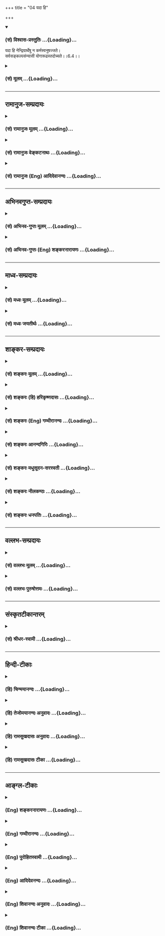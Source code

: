 +++
title = "04 यदा हि"

+++
<div class="js_include" newlevelforh1="3" title="(सं) विश्वास-प्रस्तुतिः" unfilled url="/purANam/mahAbhAratam/06-bhIShma-parva/02-bhagavad-gItA-parva/saMskRtam/vishvAsa-prastutiH/06_Atma-saMyama-yogaH_a/04_yadA_hi.md">
<details open><summary><h3>(सं) विश्वास-प्रस्तुतिः ...{Loading}...</h3></summary>

यदा हि नेन्द्रियार्थेषु न कर्मस्वनुषज्जते।  
सर्वसङ्कल्पसंन्यासी योगारूढस्तदोच्यते।।6.4।।
</details>
</div>
<div class="js_include collapsed" newlevelforh1="3" title="(सं) मूलम्" unfilled url="/purANam/mahAbhAratam/06-bhIShma-parva/02-bhagavad-gItA-parva/saMskRtam/mUlam/06_Atma-saMyama-yogaH_a/04_yadA_hi.md">
<details><summary><h3>(सं) मूलम् ...{Loading}...</h3></summary>

यदा हि नेन्द्रियार्थेषु न कर्मस्वनुषज्जते।  
सर्वसङ्कल्पसंन्यासी योगारूढस्तदोच्यते।।6.4।।
</details>
</div>


_________________
## रामानुज-सम्प्रदायः
<div class="js_include collapsed" newlevelforh1="3" title="(सं) रामानुजः मूलम्" unfilled url="/purANam/mahAbhAratam/06-bhIShma-parva/02-bhagavad-gItA-parva/saMskRtam/rAmAnujaH/mUlam/06_Atma-saMyama-yogaH_a/04_yadA_hi.md">
<details><summary><h3>(सं) रामानुजः मूलम् ...{Loading}...</h3></summary>

।।6.4।।**यदा अयं योगी** आत्मैकानुभवस्वभावतया **इन्द्रियार्थेषु**
आत्मव्यतिरिक्तप्राकृतविषयेषु तत्सम्बन्धिषु **कर्मसु** च **न अनुषज्जते**
न सङ्गम् अर्हति **तदा** हि **सर्वसंकल्पसंन्यासी योगारूढः** इति
**उच्यते। तस्माद् आरुरुक्षोः विषयानुभवार्हतया तदननुषङ्गाभ्यासरूपः कर्मयोग
एव निष्पत्तिकारणम् अतो विषयाननुषङ्गाभ्यासरूपं कर्मयोगम् एव आरुरुक्षुः
कुर्यात्। तद् एव आह**

</details>
</div>
<div class="js_include collapsed" newlevelforh1="3" title="(सं) रामानुजः वेङ्कटनाथः" unfilled url="/purANam/mahAbhAratam/06-bhIShma-parva/02-bhagavad-gItA-parva/saMskRtam/rAmAnujaH/venkaTanAthaH/06_Atma-saMyama-yogaH_a/04_yadA_hi.md">
<details><summary><h3>(सं) रामानुजः वेङ्कटनाथः ...{Loading}...</h3></summary>

  
  
।।6.4।। सङ्गमयति कदेति। अयं योगी त्विति। यावदात्मावलोकनं कर्मयोगे वर्तमान
इति भावः। अर्थसिद्धं हेतुमाहआत्मैकानुभवस्वभावतयेति।
अनित्यत्वहेयत्वादिसूचनाय प्राकृतशब्दः। कर्मस्विति न चोदितकर्ममात्रविषयम्
तस्य स्वारसिकसङ्गास्पदत्वाभावेन निषेधायोगात्। नापि
परोक्तप्रक्रिययाऽग्निहोत्रादिनित्यनैमित्तिकविषयम् वैदिकस्य तत्र
निस्सङ्गत्वायोगात्। अतःयो हि यदिच्छति तस्य तस्मिंस्तत्साधने वा
कार्यताबुद्धिः इति न्यायादिन्द्रियार्थेषु सङ्गिनां तदुपायभूतेषु विहितेषु
निषिद्धेष्वनुभयेषु च कर्मसु यथासम्भवं सङ्गः स्यादिति तन्निषेध एवोचित
इत्यभिप्रायेण तत्सम्बन्धिषु च कर्मस्वित्युक्तम्। सङ्गं त्यजति
निवर्तयतीत्यादिषु प्रयोगेषु जायमानस्य सङ्गस्य बलान्निवर्तनं प्रतीयते
अत्र तुनानुषज्जत इत्युक्तम्। सङ्गः स्वयमेव न जायत इत्यर्थः। ततः फलितमाहन
सङ्गमर्हतीति। हिशब्दस्य वाक्यार्थान्वयौचित्यात्तदा हीत्युक्तम्। तदा
ह्यसौ सर्वसङ्कल्पसन्न्यासी योगारूढो भवति न तु सङ्गकाल इति भावः।
व्याख्यातश्लोकद्वयतात्पर्यार्थमाह तस्मादिति। इष्टकारणत्वोपदेशो हि तत्र
प्रवृत्त्यर्थ इति तात्पर्येणाह अत इति।  
  

</details>
</div>
<div class="js_include collapsed" newlevelforh1="3" title="(सं) रामानुजः (Eng) आदिदेवानन्दः" unfilled url="/purANam/mahAbhAratam/06-bhIShma-parva/02-bhagavad-gItA-parva/saMskRtam/rAmAnujaH/english/AdidevAnandaH/06_Atma-saMyama-yogaH_a/04_yadA_hi.md">
<details><summary><h3>(सं) रामानुजः (Eng) आदिदेवानन्दः ...{Loading}...</h3></summary>

6.4 When this Yogin, because of his natural disposition to the
experience of the self, loses attachment, i.e., gets detached from
sense-objects, i.e., things other than the self, and actions associated
with them - then he has abandoned all desires and is said to have
climbed the heights of Yoga. Therefore, for one wishing to climb to
Yoga, but is still disposed to the experience of the sense-objects,
Karma Yoga consisting of the practice of detachment to these objects,
becomes the cause for success in Yoga. Therefore one who wishes to climb
to Yoga must perform Karma Yoga consisting in the practice of detachment
from sense-objects. Sri Krsna further elucidates the same:

</details>
</div>


_________________
## अभिनवगुप्त-सम्प्रदायः
<div class="js_include collapsed" newlevelforh1="3" title="(सं) अभिनव-गुप्तः मूलम्" unfilled url="/purANam/mahAbhAratam/06-bhIShma-parva/02-bhagavad-gItA-parva/saMskRtam/abhinava-guptaH/mUlam/06_Atma-saMyama-yogaH_a/04_yadA_hi.md">
<details><summary><h3>(सं) अभिनव-गुप्तः मूलम् ...{Loading}...</h3></summary>

।।6.4।। एष एवार्थः प्रकाश्यते यदेति। इन्द्रियार्थाः विषयाः तदर्थानि च
कर्माणि विषयार्जनादीनि।

</details>
</div>
<div class="js_include collapsed" newlevelforh1="3" title="(सं) अभिनव-गुप्तः (Eng) शङ्करनारायणः" unfilled url="/purANam/mahAbhAratam/06-bhIShma-parva/02-bhagavad-gItA-parva/saMskRtam/abhinava-guptaH/english/shankaranArAyaNaH/06_Atma-saMyama-yogaH_a/04_yadA_hi.md">
<details><summary><h3>(सं) अभिनव-गुप्तः (Eng) शङ्करनारायणः ...{Loading}...</h3></summary>

6.4 Yada etc. What is desired by the senses : Objects of senses. The
actions for them : actions such as earning the objects and so on. In
this \[path of\] knowledge one should be necessarily attentive. This
\[the Lord\] says-

</details>
</div>


_________________
## माध्व-सम्प्रदायः
<div class="js_include collapsed" newlevelforh1="3" title="(सं) मध्वः मूलम्" unfilled url="/purANam/mahAbhAratam/06-bhIShma-parva/02-bhagavad-gItA-parva/saMskRtam/madhvaH/mUlam/06_Atma-saMyama-yogaH_a/04_yadA_hi.md">
<details><summary><h3>(सं) मध्वः मूलम् ...{Loading}...</h3></summary>

।।6.4।। योगारूढस्य लक्षणमाह यदेति। सम्यगननुषङ्गस्तस्यैव भवति। उक्तं च
स्वतो दोषलयो दृष्ट्वा त्वितरेषां प्रयत्नतः इति।

</details>
</div>
<div class="js_include collapsed" newlevelforh1="3" title="(सं) मध्वः जयतीर्थः" unfilled url="/purANam/mahAbhAratam/06-bhIShma-parva/02-bhagavad-gItA-parva/saMskRtam/madhvaH/jayatIrthaH/06_Atma-saMyama-yogaH_a/04_yadA_hi.md">
<details><summary><h3>(सं) मध्वः जयतीर्थः ...{Loading}...</h3></summary>

।।6.4।। स्फुटमपि तात्पर्यं मन्दानुजिघृक्षयाऽऽह **योगे**ति। अपरोक्षज्ञानं
तु योगारोहस्य कार्यं सति प्रतिबन्धे विलम्बत इति न लक्षणम्। नन्विदं
साधकेऽपि विद्यतेवशे हि यस्येन्द्रियाणि 2।61 इत्यादेः अतोऽतिव्यापकमित्यत
आह **सम्यगि**ति। प्रयत्नं विनेत्यर्थः। तस्यैव योगारूढस्यैव। अत्र
प्रमाणमाह **उक्तंचे**ति। परमात्मानं दृष्ट्वा त्वाप्यत इति शेषः। मुख्य एव
चाननुषङ्गोऽत्र विवक्षित इति भावः।

</details>
</div>


_________________
## शाङ्कर-सम्प्रदायः
<div class="js_include collapsed" newlevelforh1="3" title="(सं) शङ्करः मूलम्" unfilled url="/purANam/mahAbhAratam/06-bhIShma-parva/02-bhagavad-gItA-parva/saMskRtam/shankaraH/mUlam/06_Atma-saMyama-yogaH_a/04_yadA_hi.md">
<details><summary><h3>(सं) शङ्करः मूलम् ...{Loading}...</h3></summary>

।।6.4।। **यदा** समाधीयमानचित्तो योगी **हि इन्द्रियार्थेषु**
इन्द्रियाणामर्थाः शब्दादयः तेषु इन्द्रियार्थेषु कर्मसु च
नित्यनैमित्तिककाम्यप्रतिषिद्धेषु प्रयोजनाभावबुद्ध्या **न अनुषज्जते**
अनुषङ्गं कर्तव्यताबुद्धिं न करोतीत्यर्थः। **सर्वसंकल्पसंन्यासी** सर्वान्
संकल्पान् इहामुत्रार्थकामहेतून् संन्यसितुं शीलम् अस्य इति
सर्वसंकल्पसंन्यासी **योगारूढः** प्राप्तयोग इत्येतत् **तदा** तस्मिन् काले
**उच्यते।** सर्वसंकल्पसंन्यासी इति वचनात् सर्वांश्च कामान् सर्वाणि च
कर्माणि संन्यस्येदित्यर्थः। संकल्पमूला हि सर्वे कामाः संकल्पमूलः कामो वै
यज्ञाः संकल्पसंभवाः (मनु 2।3)। काम जानामि ते मूलं संकल्पात्किल जायसे। न
त्वां संकल्पयिष्यामि तेन मे न भविष्यसि (महा0 शान्ति0 177।25)
इत्यादिस्मृतेः। सर्वकामपरित्यागे च सर्वकर्मसंन्यासः सिद्धो भवति स
यथाकामो भवति तत्क्रतुर्भवति यत्क्रतुर्भवति तत्कर्म कुरुते (बृह0 उ₀
4।4।5) इत्यादिश्रुतिभ्यः यद्यद्धि कुरुते जन्तुः तत्तत् कामस्य चेष्टितम्
(मनु0 2।4) इत्यादिस्मृतिभ्यश्च न्यायाच्च न हि सर्वसंकल्पसंन्यासे कश्चित्
स्पन्दितुमपि शक्तः। तस्मात् सर्वसंकल्पसंन्यासी इति वचनात् सर्वान् कामान्
सर्वाणि कर्माणि च त्याजयति भगवान्।। यदा एवं योगारूढः तदा तेन आत्मा
उद्धृतो भवति संसारादनर्थजातात्। अतः

</details>
</div>
<div class="js_include collapsed" newlevelforh1="3" title="(सं) शङ्करः (हि) हरिकृष्णदासः" unfilled url="/purANam/mahAbhAratam/06-bhIShma-parva/02-bhagavad-gItA-parva/saMskRtam/shankaraH/hindI/harikRShNadAsaH/06_Atma-saMyama-yogaH_a/04_yadA_hi.md">
<details><summary><h3>(सं) शङ्करः (हि) हरिकृष्णदासः ...{Loading}...</h3></summary>

।।6.4।। साधक कब योगारूढ़ हो जाता है यह अब बतलाते हैं चित्तका समाधान कर
लेनेवाला योगी जब इन्द्रियोंके अर्थोंमें अर्थात् इन्द्रियोंके विषय जो
शब्दादि हैं उनमें एवं नित्य नैमित्तिक काम्य और निषिद्ध कर्मोंमें अपना
कुछ भी प्रयोजन न देखकर आसक्त नहीं होता उनमें आसक्ति यानी ये मुझे करने
चाहिये ऐसी बुद्धि नहीं करता। तब उस समय वह सब संकल्पोंका त्यागी अर्थात्
इस लोक और परलोकके भोगोंकी कामनाके कारणरूप सब संकल्पोंका त्याग करना जिसका
स्वभाव हो चुका है ऐसा पुरुष योगारूढ़ यानी योगको प्राप्त हो चुका है ऐसे
कहा जाता है। सर्वसंकल्पसंन्यासी इस कथनका यह आशय है कि सब कामनाओंको और
समस्त कर्मोंको छोड़ देना चाहिये। क्योंकि सब कामनाओंका मूल संकल्प ही है।
स्मृतिमें भी कहा है कि कामका मूल कारण संकल्प ही है। समस्त यज्ञ संकल्पसे
उत्पन्न होते हैं। हे काम मैं तेरे मूल कारणको जानता हूँ। तू निःसन्देह
संकल्पसे ही उत्पन्न होता है। मैं तेरा संकल्प नहीं करूँगा अतः फिर तू मूझे
प्राप्त नहीं होगा। सब कामनाओंके परित्यागसे ही सर्व कर्मोंका त्याग सिद्ध
हो जाता है। यह बात वह जैसी कामनावालाहोता है वैसे ही निश्चयवाला होता है
जैसे निश्चयवाला होता है वही कर्म करता है इत्यादि श्रुतिसे प्रमाणित है और
जीव जोजो कर्म करता है वह सब कामकी ही चेष्टा है। इत्यादि स्मृतिसे भी
प्रमाणित है। युक्तिसे भी यही बात सिद्ध होती है क्योंकि सब संकल्पोंका
त्याग कर देनेपर तो कोई जरासा हिल भी नहीं सकता। सुतरां सर्वसंकल्पसंन्यासी
कहकर भगवान् समस्त कामनाओंका और समस्त कर्मोंका त्याग कराते हैं।

</details>
</div>
<div class="js_include collapsed" newlevelforh1="3" title="(सं) शङ्करः (Eng) गम्भीरानन्दः" unfilled url="/purANam/mahAbhAratam/06-bhIShma-parva/02-bhagavad-gItA-parva/saMskRtam/shankaraH/english/gambhIrAnandaH/06_Atma-saMyama-yogaH_a/04_yadA_hi.md">
<details><summary><h3>(सं) शङ्करः (Eng) गम्भीरानन्दः ...{Loading}...</h3></summary>

6.4 Hi, verily; yada, when; a yogi who is concentrating his mind,
sarva-sankalpa-sannyasi, who has given up thought about everything-who
is apt to give up (sannyasa) all (sarva) thoughts (sankalpa) which are
the causes of desire, for things here and hereafter; na anusajjate, does
not become attached, i.e. does not hold the idea that they have to be
done by him; indriya-arthesu, with regard to sense-objects like sound
etc.; and karmasu, with regard to actions-nitya, naimittika, kamya and
nisiddha (prohibited) because of the absence of the idea of their
utility; tada, then, at that time; ucyate, he is said to be;
yoga-arudhah, established in Yoga, i.e. he is said to have attained to
Yoga. From the expression, 'one who has given up thought about
eveything', it follows that one has to renounce all desires and all
actions, for all desires have thoughts as their source. This accords
with such Smrti texts as: 'Verily, desire has thought as its source.
Sacrifices arise from thoughts' (Ma. Sm. 2.3); 'O Desire, I know your
source. You surely spring from thought. I shall not think of you. So you
will not arise in me' (Mbh. Sa. 177.25). And when one gives up all
desires, renunciation of all actions becomes accomplished. This agrees
with such Upanisadic texts as, '(This self is identified with desire
alone.) What it desires, it resolves; what it resolves, it works out'
(Br. 4.4.5); and also such Smrti texts as, 'Whatever actions a man does,
all that is the effect of desire itself' (Ma. Sm. 2.4). It accords with
reason also. For, when all thoughts are renounced, no one can even move
a little. So, by the expression, 'one who has given up thought about
everything', the Lord makes one renounced all desires and all actions.
When one is thus established in Yoga, then by that very fact one's self
becomes uplifted by oneself from the worldly state which is replete with
evils. Hence,

</details>
</div>
<div class="js_include collapsed" newlevelforh1="3" title="(सं) शङ्करः आनन्दगिरिः" unfilled url="/purANam/mahAbhAratam/06-bhIShma-parva/02-bhagavad-gItA-parva/saMskRtam/shankaraH/AnandagiriH/06_Atma-saMyama-yogaH_a/04_yadA_hi.md">
<details><summary><h3>(सं) शङ्करः आनन्दगिरिः ...{Loading}...</h3></summary>

।।6.4।। योगप्राप्तौ कारणकथनानन्तरं तत्प्राप्तिकालं दर्शयितुं
श्लोकान्तरमवतारयति **अथेति।** समाधानावस्था यदेत्युच्यते। अतएवोक्तं
समाधीयमानचित्तो योगीति। शब्दादिषु कर्मसु चानुषङ्गस्य
योगारोहणप्रतिबन्धकत्वात्तदभावस्य तदुपायत्वं प्रसिद्धमिति द्योतयितुं
हीत्युक्तम्। सर्वेषामपि संकल्पानां योगारोहणप्रतिबन्धकत्वमभिप्रेत्य
सर्वसंकल्पसंन्यासीत्यत्र विवक्षितमर्थमाह **सर्वानिति।**
सर्वसंकल्पसंन्यासेऽपि सर्वेषां कामानां कर्मणां च प्रतिबन्धकत्वसंभवे कुतो
योगप्राप्तिरित्याशङ्क्याह **सर्वेति।** सर्वसंकल्पपरित्यागे
यथोक्तविध्यनुष्ठानमयत्नसिद्धमिति मन्वानः सन्नाह **संकल्पेति।**
मूलोन्मूलने च तत्कार्यनिवृत्तिरयत्नसुलभेति भावः। तत्र प्रमाणमाह
**संकल्पमूल इति।** तत्रान्वयव्यतिरेकावभिप्रेत्योक्तमुपपादयति **कामेति।**
सर्वसंकल्पाभावे कामाभाववत्कर्माभावस्य सिद्धत्वेऽपि कर्मणां
कामकार्यत्वात्तन्निवृत्तिप्रयुक्तामपि निवृत्तिमुपन्यस्यति
**सर्वकामेति।** यदुक्तं कर्मणां कामकार्यत्वं तत्र श्रुतिस्मृती प्रमाणयति
**स यथेति।** स पुरुषः स्वरूपमजानन्यत्फलकामो भवति तत्साधनमनुष्ठेयतया
बुद्धौ धारयतीति तत्क्रतुर्भवति यच्चानुष्ठेयतया गृह्णाति तदेव कर्म बहिरपि
करोतीति कामाधीनं कर्मोक्तमिति श्रुत्यर्थः। कामजन्यं
कर्मेत्यन्वयव्यतिरेकसिद्धमिति द्योतयितुं स्मृतौ हिशब्दः। न्यायमेव
दर्शयति **नहि सर्वसंकल्पेति।** स्वापादावदर्शनादित्यर्थः।
नित्यनैमित्तिककर्मानुष्ठानं दूरनिरस्तमिति वक्तुमपिशब्दः।
श्रुतिस्मृतिन्यायसिद्धमर्थमुपसंहरति **तस्मादिति।**

</details>
</div>
<div class="js_include collapsed" newlevelforh1="3" title="(सं) शङ्करः मधुसूदन-सरस्वती" unfilled url="/purANam/mahAbhAratam/06-bhIShma-parva/02-bhagavad-gItA-parva/saMskRtam/shankaraH/madhusUdana-sarasvatI/06_Atma-saMyama-yogaH_a/04_yadA_hi.md">
<details><summary><h3>(सं) शङ्करः मधुसूदन-सरस्वती ...{Loading}...</h3></summary>

।।6.4।। कदा योगारूढो भवतीत्युच्यते यदा यस्मिंश्चित्तसमाधानकाल
इन्द्रियार्थेषु शब्दादिषु कर्मसु च नित्यनैमित्तिककाम्यलौकिकप्रतिषिद्धेषु
नानुषज्जते तेषां
मिथ्यात्वदर्शनेनात्मनोऽकर्त्रभोक्तृपरमानन्दाद्वयस्वरूपदर्शनेन च
प्रयोजनाभावबुद्ध्याऽहमेतेषां कर्ता ममैते भोग्या इत्यभिनिवेशरूपमनुषङ्गं न
करोति हि यस्मात्तस्मात्सर्वसंकल्पसंन्यासी सर्वेषां संकल्पानामिदं मया
कर्तव्यमेतत्फलं भोक्तव्यमित्येवंरूपाणां मनोवृत्तिविशेषाणां तद्विषयाणां च
कामानां तत्साधनानां च कर्मणां त्यागशीलः तदा शब्दादिषु कर्मसु चानुषङ्गस्य
तद्धेतोश्च संकल्पस्य योगारोहणप्रतिबन्धकस्याभावाद्योगं समाधिमारूढो
योगारूढ इत्युच्यते।

</details>
</div>
<div class="js_include collapsed" newlevelforh1="3" title="(सं) शङ्करः नीलकण्ठः" unfilled url="/purANam/mahAbhAratam/06-bhIShma-parva/02-bhagavad-gItA-parva/saMskRtam/shankaraH/nIlakaNThaH/06_Atma-saMyama-yogaH_a/04_yadA_hi.md">
<details><summary><h3>(सं) शङ्करः नीलकण्ठः ...{Loading}...</h3></summary>

।।6.4।। ननु योगपदेन मुख्यया वृत्त्या निर्बीजः समाधिरुच्यते तमारूढस्य
कर्मणां त्यागः स्वतःसिद्धत्वादविधेय इत्याशङ्क्य प्रकृते
योगारूढपदस्यार्थमाह **यदाहीति।** इन्द्रियार्थेषु शब्दादिषु रमणीयेषु
कर्मसु च तत्प्राप्तिसाधनेषु तद्दर्शनमनु न सज्जते वैराग्यदाढर्यात्सक्तो न
भवति। नापि मनसा इदं मे भूयादेतदर्थमहमिदं कर्म कुर्यामिति संकल्पयति।
तादृशश्च सर्वसंकल्पसंन्यासी यदा भवति तदा योगारूढ इत्युच्यते। यथा
तीव्रबुभुक्षयोपेतोऽन्यत्र नीरागो व्यासङ्गान्तरं त्यक्त्वा भोजनारूढ एव
भवति तथा तीव्रारुरुक्षावान् सर्वत्र वीतरागस्त्यक्तसर्वकर्मा योगारूढ एव
भवति। तावत्कर्माणि कर्तव्यानि ततः परं त्याज्यानीत्यर्थः।

</details>
</div>
<div class="js_include collapsed" newlevelforh1="3" title="(सं) शङ्करः धनपतिः" unfilled url="/purANam/mahAbhAratam/06-bhIShma-parva/02-bhagavad-gItA-parva/saMskRtam/shankaraH/dhanapatiH/06_Atma-saMyama-yogaH_a/04_yadA_hi.md">
<details><summary><h3>(सं) शङ्करः धनपतिः ...{Loading}...</h3></summary>

।।6.4।। कदा योगारुढो भवतीत्यपेक्षायामाह **यदेति।** एतेन कीदृशोऽसौ
योगारुढः यस्य शमः कारणमुच्यत इत्यत्राह। कः पुनर्योगारुढ इत्यत उच्यत
इत्यापातनिकाद्वयमपि प्रत्युक्तं यदातदापतयोः
प्रत्यक्षमुपलब्धेर्भाष्योक्तापातनिकाया एव युक्तत्वाद्यदायस्मिन्काले
समाधीयमानचित्तो योगी इन्द्रियार्थेषु विषयेषु शब्दादिषु कर्मसु च
नित्यादिषु प्रयोजनाभावबुद्य्धा नानुषज्जते। अनुषङ्गकर्तृत्वादिबुद्धिं न
करोतीत्यर्थः। यतः सर्वान् कंकल्पान् विषयविषयकमनोवृत्तिभेदान् कामान्
सर्वाणि कर्माणि चेति सर्वसंकल्पान् इहामुत्रार्थकामहेतून् संन्यसितुं
शीलमस्येति सर्वसंकल्पसंन्यासी तदा योगारुढः प्राप्तसमाधिरुच्यते।

</details>
</div>


_________________
## वल्लभ-सम्प्रदायः
<div class="js_include collapsed" newlevelforh1="3" title="(सं) वल्लभः मूलम्" unfilled url="/purANam/mahAbhAratam/06-bhIShma-parva/02-bhagavad-gItA-parva/saMskRtam/vallabhaH/mUlam/06_Atma-saMyama-yogaH_a/04_yadA_hi.md">
<details><summary><h3>(सं) वल्लभः मूलम् ...{Loading}...</h3></summary>

।।6.4।। कदैवं योगारूढ इत्यपेक्षायामाह यदा हीति। स्वक्रियानिर्वर्त्येष्वपि
कर्मसु नानुषज्जते।

</details>
</div>
<div class="js_include collapsed" newlevelforh1="3" title="(सं) वल्लभः पुरुषोत्तमः" unfilled url="/purANam/mahAbhAratam/06-bhIShma-parva/02-bhagavad-gItA-parva/saMskRtam/vallabhaH/puruShottamaH/06_Atma-saMyama-yogaH_a/04_yadA_hi.md">
<details><summary><h3>(सं) वल्लभः पुरुषोत्तमः ...{Loading}...</h3></summary>

  
  
।।6.4।। स योगारूढः कथं ज्ञातव्यः इत्यत आह यदा हीति। यदा इन्द्रियार्थेषु
रूपादिषु उत्कटतापनिवृत्त्यर्थं स्वप्नादिप्राप्तेषु हीति निश्चयेन
पुरुषार्थरूपेण नानुषज्जते नाऽऽसक्तो भवति। न कर्मसु तत्साधककृतिरूपेषु
अनुषज्जते नाऽऽसक्तो भवति। सर्वसङ्कल्पसन्न्यासी
मनोनिश्चयात्मकस्वभोगेच्छादित्यागवान् यो नासक्तो भवेत्तदा योगारूढः
संयोगभावे प्रतिष्ठित उच्यते कथ्यत इत्यर्थः।  
  

</details>
</div>


_________________
## संस्कृतटीकान्तरम्
<div class="js_include collapsed" newlevelforh1="3" title="(सं) श्रीधर-स्वामी" unfilled url="/purANam/mahAbhAratam/06-bhIShma-parva/02-bhagavad-gItA-parva/saMskRtam/shrIdhara-svAmI/06_Atma-saMyama-yogaH_a/04_yadA_hi.md">
<details><summary><h3>(सं) श्रीधर-स्वामी ...{Loading}...</h3></summary>

।।6.4।। कीदृशोऽसौ योगारूढः यस्य शमः कारणमुच्यत इत्यत्राह **यदा हीति।**
इन्द्रियार्थेषु इन्द्रियभोग्येषु शब्दादिषु तत्साधनेषु च कर्मसु यदा
नानुषज्जते आसक्तिं न करोति। तत्र हेतुः
आसक्तिमूलभूतान्सर्वान्भोगविषयान्कर्मविषयांश्च संकल्पान्संन्यसितुं
त्यक्तुं शीलं यस्य सः। तदा योगारूढ उच्यते।

</details>
</div>


_________________
## हिन्दी-टीकाः
<div class="js_include collapsed" newlevelforh1="3" title="(हि) चिन्मयानन्दः" unfilled url="/purANam/mahAbhAratam/06-bhIShma-parva/02-bhagavad-gItA-parva/hindI/chinmayAnandaH/06_Atma-saMyama-yogaH_a/04_yadA_hi.md">
<details><summary><h3>(हि) चिन्मयानन्दः ...{Loading}...</h3></summary>

।।6.4।। स्वयं को साधनावस्था का अनुभव होने से एक साधक को आरुरुक्ष की
स्थिति समझना कठिन नहीं है। साधक के लिए निष्काम कर्म साधन है। कर्मों का
संन्यास तभी करना चाहिए जब मन के ऊपर पूर्ण संयम प्राप्त हो गया हो। इसके
पूर्व ही कर्मों का त्यागना उतना ही हानिकारक होगा जितना कि योगारूढ़त्व की
अवस्था को प्राप्त होने पर कर्मों से मन को क्षुब्ध करना। उस अवस्था में तो
साधन है शम। स्वाभाविक ही योगारूढ़ के लक्षणों को जानने की उत्सुकता सभी
साधकों के मन में उत्पन्न होती है। इस श्लोक में श्रीकृष्ण मन रूपी अश्व पर
आरूढ़ हुए पुरुष के बाह्य एवं आन्तरिक लक्षणों को दर्शाते हैं। उस पुरुष का
एक लक्षण यह है कि वह मन से न इन्द्रियों के विषयों में आसक्त होता है और न
जगत् में किये जाने वाले कर्मों में। इस कथन का शाब्दिक अर्थ लेकर परमसत्य
का विचित्र हास्यजनक चित्र खींचने का प्रयत्न नहीं करना चाहिए। इसका
अभिप्राय केवल इतना ही है कि ध्यानाभ्यास के समय साधक का मन विषयों तथा
कर्मों से पूर्णतया निवृत्त होता है जिससे वह एकाग्रचित्त से ध्यान करने
में समर्थ होता है। मन के सहयोग के बिना इन्द्रियों की स्वयं ही विषयों की
ओर प्रवृत्ति नहीं हो सकती। यदि मन को आनन्दस्वरूप आत्मतत्त्व के ध्यान में
लगाया जाय तो उस निर्विषय आनन्द का अनुभव कर लेने के उपरान्त वह स्वयं ही
विषयों के क्षणिक सुखों की खोज में नहीं भटकेगा। किसी धनवान् व्यक्ति का
हष्टपुष्ट पालतू कुत्ता स्थानस्थान पर रखे कूड़ेदानों में अन्न के कणों को
नहीं खोजता। इन्द्रियों के भोग तथा कर्म से परावृत्त हुआ मन आत्मचिन्तन में
स्थिर हो जाता है। यहाँ न अनुषज्जते शब्द पर विशेष ध्यान देने की आवश्यकता
है। सज्जते को अनु यह उपसर्ग लगाकर भगवान यहाँ दर्शाते हैं कि उस पुरुष को
विषयों से रंचमात्र भी आसक्ति नहीं होती। उपर्युक्त स्थिति को प्राप्त होने
पर भी संभव है कि साधक अपने मन में ही उठने वाले संकल्पोंविकल्पों से
क्षुब्ध हो जाय। बाह्य जगत् के विक्षेपों की अपेक्षा इन संकल्पों से
उत्पन्न विक्षेप अधिक भयंकर होते हैं । भगवान् कहते हैं कि योगारूढ़ पुरुष
न केवल बाह्य विक्षेपों से मुक्त है बल्कि इस संकल्प शक्ति के विक्षेपों से
भी। स्पष्ट है कि ऐसे योगारूढ़ के लिए ध्यान की गति तीव्र करने के लिए शम की
आवश्यकता होती है। योगारूढ़ पुरुष अनर्थ रूप संसार से अपना उद्धार कर लेता
है। इसलिए

</details>
</div>
<div class="js_include collapsed" newlevelforh1="3" title="(हि) तेजोमयानन्दः अनुवादः" unfilled url="/purANam/mahAbhAratam/06-bhIShma-parva/02-bhagavad-gItA-parva/hindI/tejomayAnandaH/anuvAdaH/06_Atma-saMyama-yogaH_a/04_yadA_hi.md">
<details><summary><h3>(हि) तेजोमयानन्दः अनुवादः ...{Loading}...</h3></summary>

।।6.4।। जब (साधक) न इन्द्रियों के विषयों में और न कर्मों में आसक्त होता
है तब सर्व संकल्पों के संन्यासी को योगारूढ़ कहा जाता है।।

</details>
</div>
<div class="js_include collapsed" newlevelforh1="3" title="(हि) रामसुखदासः अनुवादः" unfilled url="/purANam/mahAbhAratam/06-bhIShma-parva/02-bhagavad-gItA-parva/hindI/rAmasukhadAsaH/anuvAdaH/06_Atma-saMyama-yogaH_a/04_yadA_hi.md">
<details><summary><h3>(हि) रामसुखदासः अनुवादः ...{Loading}...</h3></summary>

।।6.4।। जिस समय न इन्द्रियोंके भोगोंमें तथा न कर्मोंमें ही आसक्त होता
है, उस समय वह सम्पूर्ण संकल्पोंका त्यागी मनुष्य योगारूढ़ कहा जाता है।

</details>
</div>
<div class="js_include collapsed" newlevelforh1="3" title="(हि) रामसुखदासः टीका" unfilled url="/purANam/mahAbhAratam/06-bhIShma-parva/02-bhagavad-gItA-parva/hindI/rAmasukhadAsaH/TIkA/06_Atma-saMyama-yogaH_a/04_yadA_hi.md">
<details><summary><h3>(हि) रामसुखदासः टीका ...{Loading}...</h3></summary>

।।6.4।।***व्याख्या--*'यदा हि नेन्द्रियार्थेषु (अनुषज्जते)'--**साधक
इन्द्रियोंके अर्थोंमें अर्थात् प्रारब्धके अनुसार प्राप्त होनेवाले शब्द,
स्पर्श, रूप, रस और गन्ध--इन पाँचों विषयोंमें; अनुकूल पदार्थ, परिस्थिति,
घटना, व्यक्ति आदिमें और शरीरके आराम, मान, बड़ाई आदिमें आसक्ति न करे,
इनका भोगबुद्धिसे भोग न करे, इनमें राजी न हो, प्रत्युत यह अनुभव करे कि ये
सब विषय, पदार्थ आदि आये हैं और प्रतिक्षण चले जा रहे हैं। ये आने-जानेवाले
और अनित्य हैं, फिर इनमें क्या राजी हों--ऐसा अनुभव करके इनसे निर्लेप
रहे। इन्द्रियोंके भोगोंमें आसक्त न होनेका साधन है--इच्छापूर्तिका सुख न
लेना। जैसे, कोई मनचाही बात हो जाय; मनचाही वस्तु, व्यक्ति, परिस्थिति,
घटना आदि मिल जाय और जिसको नहीं चाहता, वह न हो तो मनुष्य उसमें राजी
(प्रसन्न) हो जाता है तथा उससे सुख लेता है। सुख लेनेपर इन्द्रियोंके
भोगोंमें आसक्ति बढ़ती है। अतः साधकको चाहिये कि अनुकूल वस्तु, पदार्थ,
व्यक्ति आदिके मिलनेकी इच्छा न करे और बिना इच्छाके अनुकूल वस्तु आदि मिल
भी जाय तो उसमें राजी न हो। ऐसे होनेसे इन्द्रियोंके भोगोंमें आसक्ति नहीं
होगी। दूसरी बात, मनुष्यके पास अनुकूल चीजें न होनेसे यह उन चीजोंके अभावका
अनुभव करता है और उनकेमिलनेपर यह उनके अधीन हो जाता है। जिस समय इसको
अभावका अनुभव होता था, उस समय भी परतन्त्रता थी और अब उन चीजोंके मिलनेपर
भी 'कहीं इनका वियोग न हो जाय'--इस तरहकी परतन्त्रता होती है। अतः वस्तुके
न मिलने और मिलनेमें फरक इतना ही रहा कि वस्तुके न मिलनेसे तो वस्तुकी
परतन्त्रताका अनुभव होता था, पर वस्तुके मिलनेपर परतन्त्रताका अनुभव नहीं
होता, प्रत्युत उसमें मनुष्यको स्वतन्त्रता दीखती है--यह उसको धोखा होता
है। जैसे कोई किसीके साथ विश्वासघात करता है, ऐसे ही अनुकूल परिस्थितिमें
राजी होनेसे मनुष्य अपने साथ विश्वासघात करता है। कारण कि यह मनुष्य अनुकूल
परिस्थितिके अधीन हो जाता है, उसको भोगते-भोगते इसका स्वभाव बिगड़ जाता है
और बार-बार सुख भोगनेकी कामना होने लगती है। यह सुखभोगकी कामना ही इसके
जन्म-मरणका कारण बन जाती है। तात्पर्य यह हुआ कि अनुकूलताकी इच्छा करना,
आशा करना और अनुकूल विषय आदिमें राजी होना--यह सम्पूर्ण अनर्थोंका मूल है।
इससे कोई-सा भी अनर्थ, पाप बाकी नहीं रहता। अगर इसका त्याग कर दिया जाय तो
मनुष्य योगारूढ़ हो जाता है। तीसरी बात, हमारे पास निर्वाहमात्रके सिवाय
जितनी अनुकूल भोग्य वस्तुएँ हैं, वे अपनी नही हैं। वे किसकी हैं इसका हमें
पता नहीं है; परन्तु जब कोई अभावग्रस्त प्राणी मिल जाय, तो उस सामग्रीको
उसीकी समझकर उसके अर्पण कर देनी चाहिये \[यह आपकी ही है--ऐसा उससे कहना
नहीं है\], और उसे देकर ऐसा मानना चाहिये कि निर्वाहसे अतिरिक्त जो वस्तुएँ
मेरे पास पड़ी थीं, उस ऋणसे मैं मुक्त हो गया हूँ। तात्पर्य है कि
निर्वाहसे अतिरिक्त वस्तुओंको अपनी और अपने लिये न माननेसे मनुष्यकी
भोगोंमें आसक्ति नहीं होती।  
  
**'न कर्मस्वनुषज्जते'** **(टिप्पणी प₀ 330)--**जैसे इन्द्रियोंके
अर्थोंमें आसक्ति नहीं होनी चाहिये ऐसे ही कर्मोंमें भी आसक्ति नहीं होनी
चाहिये, अर्थात् क्रियमाण कर्मोंकी पूर्ति-अपूर्तिमें और उन कर्मोंकी
तात्कालिक फलकी प्राप्ति-अप्राप्तिमें भी आसक्ति नहीं होनी चाहिये। कारण कि
कर्म करनेमें भी एक राग होता है। कर्म ठीक तरहसे हो जाता है तो उससे एक सुख
मिलता है, और कर्म ठीक तरहसे नहीं होता तो मनमें एक दुःख होता है। यह
सुख-दुःखका होना कर्मकी आसक्ति है। अतः साधक कर्म तो विधिपूर्वक और
तत्परतासे करे पर उसमें आसक्त न होकर सावधानीपूर्वक निर्लिप्त रहे कि ये तो
आने-जानेवाले हैं और हम नित्य-निरन्तर रहनेवाले हैं अतः इनके
होने-न-होनेमें, आने-जानेमें हमारेमें क्या फरक पड़ता है; कर्मोंमें आसक्ति
होनेकी पहचान क्या है; अगर क्रियमाण (वर्तमानमें किये जानेवाले) कर्मोंकी
पूर्तिअपूर्तिमें और उनसे मिलनेवाले तात्कालिक फलकी प्राप्तिअप्राप्तिमें
अर्थात् सिद्धि-असिद्धिमें मनुष्य निर्विकार नहीं रहता, प्रत्युत उसके
अन्तःकरणमें हर्ष-शोकादि विकार होते हैं, तो समझना चाहिये कि उसकी
कर्मोंमें और उनके तात्कालिक फलमें आसक्ति रह गयी है। इन्द्रियोंके
अर्थोंमें और कर्मोंमें आसक्त न होनेका तात्पर्य यह हुआ कि स्वयं (स्वरूप)
चिन्मय परमात्माका अंश होनेसे नित्य अपरिवर्तनशील है और पदार्थ तथा
क्रियाएँ प्रकृतिका कार्य होनेसे नित्य-निरन्तर बदलते रहते हैं। परन्तु जब
स्वयं उन परिवर्तनशील पदार्थों और क्रियाओंमें आसक्त हो जाता है, तब यह
उनके अधीन हो जाता है और बार-बार जन्म-मरणरूप महान् दुःखोंका अनुभव करता
रहता है। उन पदार्थों और क्रियाओंसे अर्थात् प्रकृतिसे सर्वथा मुक्त होनेके
लिये भगवान्ने दो विभाग बताये हैं कि न तो इन्द्रियोंके अर्थोंमें अर्थात्
पदार्थोंमें आसक्ति करे और न कर्मोंमें (क्रियाओंमें) आसक्ति करे। ऐसा
करनेपर मनुष्य योगारूढ़ हो जाता है। यहाँ एक बात समझनेकी है कि क्रियाओंमें
प्रियता प्रायः फलको लेकर ही होती है, और फल होता है--इन्द्रियोंके भोग।
अतः इन्द्रियोंके भोगोंकी आसक्ति सर्वथा मिट जाय तो क्रियाओंकी आसक्ति भी
मिट जाती है। फिर भी भगवान्ने क्रियाओंकी आसक्ति मिटानेकी बात अलग क्यों
कही ; इसका कारण यह है कि क्रियाओंमें भी एक स्वतन्त्र आसक्ति होती है।
फलेच्छा न होनेपर भी मनुष्यमें एक करनेका वेग होता है। यह वेग ही
क्रियाओंकी आसक्ति है, जिसके कारण मनुष्यसे बिना कुछ किये रहा नहीं जाता,
वह कुछ-न-कुछ काम करता ही रहता है। यह आसक्ति मिटती है केवल दूसरोंके लिये
कर्म करनेसे अथवा भगवान्के लिये कर्म करनेसे। इसलिये भगवान्ने बारहवें
अध्यायमें पहले अभ्यासयोग बताया। परन्तु भीतरमें करनेका वेग होनेसे
अभ्यासमें मन नहीं लगता; अतः करनेका वेग मिटानेके लिये दसवें श्लोकमें
बताया कि साधक मेरे लिये ही कर्म करे (12। 10)। तात्पर्य है कि पारमार्थिक
अभ्यास आदि करनेमें जिसका मन नहीं लगता और भीतरमें कर्म करनेका वेग
(आसक्ति) पड़ा है, तो वह भक्तियोगका साधक केवल भगवान्के लिये ही कर्म करे।
इससे उसकी आसक्ति मिट जायगी। ऐसे ही कर्मयोगका साधक केवल संसारके हितके
लिये ही कर्म करे, तो उसका करनेका वेग (आसक्ति) मिट जायगा। जैसे कर्म करनेकी
आसक्ति होती है, ऐसे ही कर्म न करनेकी भी आसक्ति होती है। कर्म न करनेकी
आसक्ति भी नहीं होनी चाहिये; क्योंकि कर्म न करनेकी आसक्ति आलस्य और प्रमाद
पैदा करती है, जो कि तामसी वृत्ति है और कर्म करनेकी आसक्ति व्यर्थ
चेष्टाओंमें लगाती है, जो कि राजसी वृत्ति है। वह योगारूढ़ कितने दिनोंमें,
कितने महीनोंमें अथवा कितने वर्षोंमें होगा; इसके लिये भगवान् **'यदा'** और
**'तदा'** पद देकर बताते हैं कि जिस कालमें मनुष्य इन्द्रियोंके अर्थोंमें
और क्रियाओँमें सर्वथा आसक्ति-रहित हो जाता है, तभी वह योगारूढ़ हो जाता
है। जैसे, किसीने यह निश्चय कर लिया कि 'मैं आजसे कभी इच्छापूर्तिका सुख
नहीं लूँगा। ' अगर वह अपने इस निश्चय (प्रतिज्ञा) पर दृढ़ रहे, तो वह आज ही
योगारूढ़ हो जायगा। इस बातको बतानेके लिये ही भगवान्ने **'यदा'** और
**'तदा'** पदोंके साथ **'हि'** पद दिया है। पदार्थों और क्रियाओँमें आसक्ति
करने और न करनेमें भगवान्ने मनुष्यमात्रको यह स्वतन्त्रता दी है कि तुम
साक्षात् मेरे अंश हो और ये पदार्थ और क्रियाएँ प्रकृतिजन्य हैं। इनमें
पदार्थ भी उत्पन्न और नष्ट होनेवाले हैं तथा क्रियाओंका भी आरम्भ और अन्त
हो जाता है। अतः ये नित्य रहनेवाले नहीं हैं और तुम नित्य रहनेवाले हो। तुम
नित्य होकर भी अनित्यमें फँस जाते हो, अनित्यमें आसक्ति, प्रियता कर लेते
हो। इससे तुम्हारे हाथ कुछ नहीं लगता, केवल दुःख-ही-दुःख पाते रहते हो। अतः
तुम आजसे ही यह विचार कर लो कि 'हमलोग पदार्थों और क्रियाओंमें सुख नहीं
लेंगे' तो तुमलोग आज ही योगारूढ़ हो जाओगे; क्योंकि योग अर्थात् समता
तुम्हारे घरकी चीज है। समता तुम्हारा स्वरूप है और स्वरूप सत् है। सत्का
कभी अभाव नहीं होता और असत्का कभी भाव नहीं होता। ऐसे सत्-स्वरूप तुम असत्
पदार्थों और क्रियाओंमें आसक्ति मत करो तो तुम्हें स्वतःसिद्ध योगारूढ़
अवस्थाका अनुभव हो जायगा।

</details>
</div>


_________________
## आङ्ग्ल-टीकाः
<div class="js_include collapsed" newlevelforh1="3" title="(Eng) शङ्करनारायणः" unfilled url="/purANam/mahAbhAratam/06-bhIShma-parva/02-bhagavad-gItA-parva/english/shankaranArAyaNaH/06_Atma-saMyama-yogaH_a/04_yadA_hi.md">
<details><summary><h3>(Eng) शङ्करनारायणः ...{Loading}...</h3></summary>

6.4. When, a person indulges himself neither in what is desired by the
senses nor in the actions \[for it\], then \[alone\], being a man
renouncing all intentions, he is said to have mounted on the Yoga.

</details>
</div>
<div class="js_include collapsed" newlevelforh1="3" title="(Eng) गम्भीरानन्दः" unfilled url="/purANam/mahAbhAratam/06-bhIShma-parva/02-bhagavad-gItA-parva/english/gambhIrAnandaH/06_Atma-saMyama-yogaH_a/04_yadA_hi.md">
<details><summary><h3>(Eng) गम्भीरानन्दः ...{Loading}...</h3></summary>

6.4 Verily, \[Verily: This word emphasizes the fact that, since
attachment to sense objects like sound etc. and to actions is an
obstacle in the path of Yoga, therefore the removal of that obstruction
is the means to its attainment.\] when a man who has given up thought
about everything does not get attached to sense-objects or acitons, he
is then said to be established in Yoga.

</details>
</div>
<div class="js_include collapsed" newlevelforh1="3" title="(Eng) पुरोहितस्वामी" unfilled url="/purANam/mahAbhAratam/06-bhIShma-parva/02-bhagavad-gItA-parva/english/purohitasvAmI/06_Atma-saMyama-yogaH_a/04_yadA_hi.md">
<details><summary><h3>(Eng) पुरोहितस्वामी ...{Loading}...</h3></summary>

6.4 When a man renounces even the thought of initiating action, when he
is not interested in sense objects or any results which may flow from
his acts, then in truth he understands spirituality.

</details>
</div>
<div class="js_include collapsed" newlevelforh1="3" title="(Eng) आदिदेवनन्दः" unfilled url="/purANam/mahAbhAratam/06-bhIShma-parva/02-bhagavad-gItA-parva/english/AdidevanandaH/06_Atma-saMyama-yogaH_a/04_yadA_hi.md">
<details><summary><h3>(Eng) आदिदेवनन्दः ...{Loading}...</h3></summary>

6.4 For, when one loses attachment for the things of the senses and to
actions, then has the abandoned all desires and is said to have climbed
the heights of Yoga.

</details>
</div>
<div class="js_include collapsed" newlevelforh1="3" title="(Eng) शिवानन्दः अनुवादः" unfilled url="/purANam/mahAbhAratam/06-bhIShma-parva/02-bhagavad-gItA-parva/english/shivAnandaH/anuvAdaH/06_Atma-saMyama-yogaH_a/04_yadA_hi.md">
<details><summary><h3>(Eng) शिवानन्दः अनुवादः ...{Loading}...</h3></summary>

6.4 When a man is not attached to the sense-objects or to actions,
having renounced all thoughts, then he is said to have attained to Yoga.

</details>
</div>
<div class="js_include collapsed" newlevelforh1="3" title="(Eng) शिवानन्दः टीका" unfilled url="/purANam/mahAbhAratam/06-bhIShma-parva/02-bhagavad-gItA-parva/english/shivAnandaH/TIkA/06_Atma-saMyama-yogaH_a/04_yadA_hi.md">
<details><summary><h3>(Eng) शिवानन्दः टीका ...{Loading}...</h3></summary>

6.4 यदा when; हि verily; न not; इन्द्रयार्थेषु in senseobjects; न not;
कर्मसु in actions; अनुषज्जते is attached; सर्वसङ्कल्पसंन्यासी renouncer
of all thoughts; योगारूढः one who has attained to Yoga; तदा then; उच्यते
is said.Commentary Yogarudha he who is enthroned or established in Yoga.
When a Yogi; by keeping the mind ite steady; by withdrawing it from the
objects of the senses; has attachment neither for sensual objects such
as sound; nor for the actions (Karmas; Cf. notes to V.13); knowing that
they are of no use to him when he has renounced all thoughts which
generate various sorts of desires for the objects of this world and of
the next; then he is said to have become a Yogarudha.Do not think of
senseobjects. The desires will die by themselves. How can you free
yourself from thinking of the objects Think of God or the Self. Then you
can avoid thinking of the objects. Then you can free yourself from
thinking of the objects of the senses.Renunciation of thoughts implies
that all desires and all actions should be renounced; because all
desires are born of thoughts. You think first and then act (strive)
afterwards to possess the objects of your desire for enjoyment.Whatever
a man desires; that he wills  
  
And whatever he wills; that he does.  
  
-- Brihadaranyaka Upanishad; 4.4.5Renunciation of all actions
necessarily follows from the renunciation of all desires.O desire I know
where thy root lies. Thou art born of Sankalpa (thought). I will not
think of thee and thou shalt cease to exist along with the root. --
Mahabharata; Santi Parva; 177.25Indeed desire is born of thought
(Sankalpa); and of thought; Yajnas are born. -- Manu Smriti; II.2

</details>
</div>
